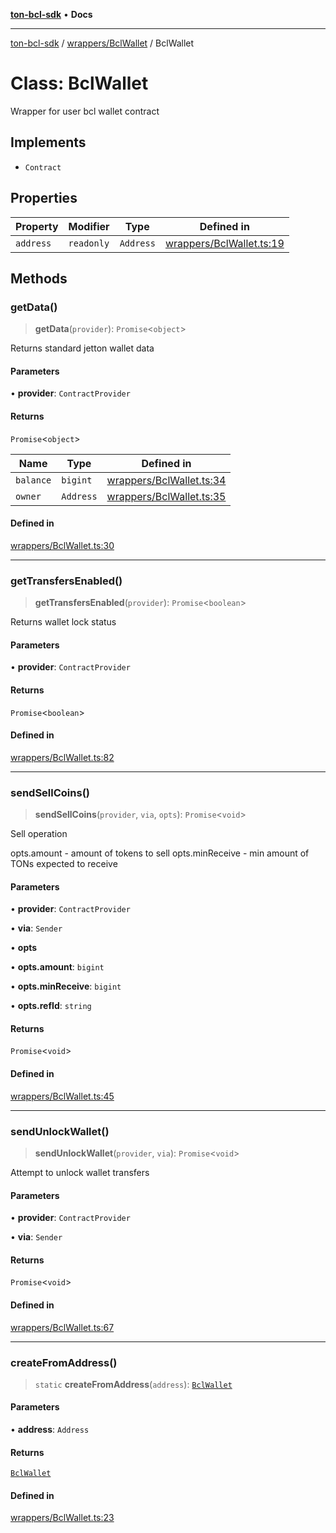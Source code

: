 [**ton-bcl-sdk**](../../../README.md) • **Docs**

***

[ton-bcl-sdk](../../../README.md) / [wrappers/BclWallet](../README.md) / BclWallet

# Class: BclWallet

Wrapper for user bcl wallet contract

## Implements

- `Contract`

## Properties

| Property | Modifier | Type | Defined in |
| ------ | ------ | ------ | ------ |
| `address` | `readonly` | `Address` | [wrappers/BclWallet.ts:19](https://github.com/ton-fun-tech/ton-bcl-sdk/blob/4dc8576c8b5afcf36dbccde36654b6e5b45787e5/src/wrappers/BclWallet.ts#L19) |

## Methods

### getData()

> **getData**(`provider`): `Promise`\<`object`\>

Returns standard jetton wallet data

#### Parameters

• **provider**: `ContractProvider`

#### Returns

`Promise`\<`object`\>

| Name | Type | Defined in |
| ------ | ------ | ------ |
| `balance` | `bigint` | [wrappers/BclWallet.ts:34](https://github.com/ton-fun-tech/ton-bcl-sdk/blob/4dc8576c8b5afcf36dbccde36654b6e5b45787e5/src/wrappers/BclWallet.ts#L34) |
| `owner` | `Address` | [wrappers/BclWallet.ts:35](https://github.com/ton-fun-tech/ton-bcl-sdk/blob/4dc8576c8b5afcf36dbccde36654b6e5b45787e5/src/wrappers/BclWallet.ts#L35) |

#### Defined in

[wrappers/BclWallet.ts:30](https://github.com/ton-fun-tech/ton-bcl-sdk/blob/4dc8576c8b5afcf36dbccde36654b6e5b45787e5/src/wrappers/BclWallet.ts#L30)

***

### getTransfersEnabled()

> **getTransfersEnabled**(`provider`): `Promise`\<`boolean`\>

Returns wallet lock status

#### Parameters

• **provider**: `ContractProvider`

#### Returns

`Promise`\<`boolean`\>

#### Defined in

[wrappers/BclWallet.ts:82](https://github.com/ton-fun-tech/ton-bcl-sdk/blob/4dc8576c8b5afcf36dbccde36654b6e5b45787e5/src/wrappers/BclWallet.ts#L82)

***

### sendSellCoins()

> **sendSellCoins**(`provider`, `via`, `opts`): `Promise`\<`void`\>

Sell operation

opts.amount - amount of tokens to sell
opts.minReceive - min amount of TONs expected to receive

#### Parameters

• **provider**: `ContractProvider`

• **via**: `Sender`

• **opts**

• **opts.amount**: `bigint`

• **opts.minReceive**: `bigint`

• **opts.refId**: `string`

#### Returns

`Promise`\<`void`\>

#### Defined in

[wrappers/BclWallet.ts:45](https://github.com/ton-fun-tech/ton-bcl-sdk/blob/4dc8576c8b5afcf36dbccde36654b6e5b45787e5/src/wrappers/BclWallet.ts#L45)

***

### sendUnlockWallet()

> **sendUnlockWallet**(`provider`, `via`): `Promise`\<`void`\>

Attempt to unlock wallet transfers

#### Parameters

• **provider**: `ContractProvider`

• **via**: `Sender`

#### Returns

`Promise`\<`void`\>

#### Defined in

[wrappers/BclWallet.ts:67](https://github.com/ton-fun-tech/ton-bcl-sdk/blob/4dc8576c8b5afcf36dbccde36654b6e5b45787e5/src/wrappers/BclWallet.ts#L67)

***

### createFromAddress()

> `static` **createFromAddress**(`address`): [`BclWallet`](BclWallet.md)

#### Parameters

• **address**: `Address`

#### Returns

[`BclWallet`](BclWallet.md)

#### Defined in

[wrappers/BclWallet.ts:23](https://github.com/ton-fun-tech/ton-bcl-sdk/blob/4dc8576c8b5afcf36dbccde36654b6e5b45787e5/src/wrappers/BclWallet.ts#L23)
